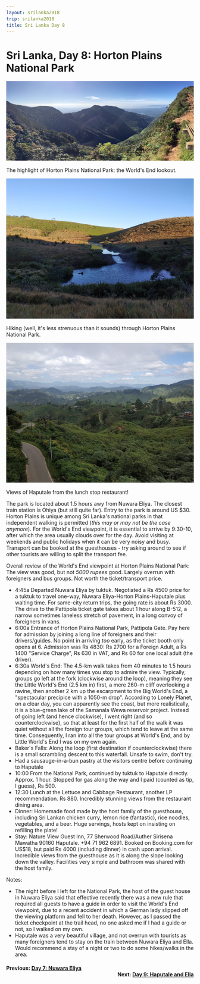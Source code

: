 ```yaml
---
layout: srilanka2018
trip: srilanka2018
title: Sri Lanka Day 8
---
```


# Sri Lanka, Day 8: Horton Plains National Park

<img src="/assets/images/srilanka2018/worlds-end.jpg">
<p class=caption>The highlight of Horton Plains National Park: the World's End lookout.</p>

<img src="/assets/images/srilanka2018/horton-plains.jpg">
<p class=caption>Hiking (well, it's less strenuous than it sounds) through Horton Plains National Park.</p>

<img src="/assets/images/srilanka2018/haputale.jpg">
<p class=caption>Views of Haputale from the lunch stop restaurant!</p>

The park is located about 1.5 hours awy from Nuwara Eliya. The closest train station is Ohiya (but still quite far). Entry to the park is around US $30. Horton Plains is unique among Sri Lanka's national parks in that independent walking is permitted (*this may or may not be the case anymore*). For the World's End viewpoint, it is essential to arrive by 9:30-10, after which the area usually clouds over for the day. Avoid visiting at weekends and public holidays when it can be very noisy and busy. Transport can be booked at the guesthouses - try asking around to see if other tourists are willing to split the transport fee.

Overall review of the World's End viewpoint at Horton Plains National Park: The view was good, but not *5000 rupees* good. Largely overrun with foreigners and bus groups. Not worth the ticket/transport price.

* 4:45a Departed Nuwara Eliya by tuktuk. Negotiated a Rs 4500 price for a tuktuk to travel one-way, Nuwara Eliya-Horton Plains-Haputale plus waiting time. For same-city return trips, the going rate is about Rs 3000. The drive to the Pattipola ticket gate takes about 1 hour along B-512, a narrow sometimes laneless stretch of pavement, in a long convoy of foreigners in vans.
* 6:00a Entrance of Horton Plains National Park, Pattipola Gate. Pay here for admission by joining a long line of foreigners and their drivers/guides. No point in arriving *too* early, as the ticket booth only opens at 6. Admission was Rs 4830: Rs 2700 for a Foreign Adult, a Rs 1400 "Service Charge", Rs 630 in VAT, and Rs 60 for one local adult (the driver).
* 6:30a World's End: The 4.5-km walk takes from 40 minutes to 1.5 hours depending on how many times you stop to admire the view. Typically, groups go left at the fork (clockwise around the loop), meaning they see the Little World's End (2.5 km in) first, a mere 260-m cliff overlooking a ravine, then another 2 km up the escarpment to the Big World's End, a "spectacular precipice with a 1050-m drop". According to Lonely Planet, on a clear day, you can apparently see the coast, but more realistically, it is a blue-green lake of the Samanala Wewa reservoir project. Instead of going left (and hence clockwise), I went right (and so counterclockwise), so that at least for the first half of the walk it was quiet without all the foreign tour groups, which tend to leave at the same time. Consequently, I ran into all the tour groups at World's End, and by Little World's End I was on my own again.
* Baker's Falls: Along the loop (first destination if counterclockwise) there is a small scrambling descent to this waterfall. Unsafe to swim, don't try.
* Had a sausauge-in-a-bun pastry at the visitors centre before continuing to Haputale
* 10:00 From the National Park, continued by tuktuk to Haputale directly. Approx. 1 hour. Stopped for gas along the way and I paid (counted as tip, I guess), Rs 500.
* 12:30 Lunch at the Lettuce and Cabbage Restaurant, another LP recommendation. Rs 880. Incredibly stunning views from the restaurant dining area.
* Dinner: Homemade food made by the host family of the guesthouse, including Sri Lankan chicken curry, lemon rice (fantastic), rice noodles, vegetables, and a beer. Huge servings, hosts kept on insisting on refilling the plate!
* Stay: Nature View Guest Inn, 77 Sherwood Road/Auther Sirisena Mawatha 90160 Haputale. +94 71 962 6891. Booked on Booking.com for US$18, but paid Rs 4000 (including dinner) in cash upon arrival. Incredible views from the guesthouse as it is along the slope looking down the valley. Facilities very simple and bathroom was shared with the host family.

Notes:
* The night before I left for the National Park, the host of the guest house in Nuwara Eliya said that effective recently there was a new rule that required all guests to have a guide in order to visit the World's End viewpoint, due to a recent accident in which a German lady slipped off the viewing platform and fell to her death. However, as I passed the ticket checkpoint at the trail head, no one asked me if I had a guide or not, so I walked on my own.
* Haputale was a very beautiful village, and not overrun with tourists as many foreigners tend to stay on the train between Nuwara Eliya and Ella. Would recommend a stay of a night or two to do some hikes/walks in the area.

<h4><div style="text-align: left; margin-bottom: -20px">Previous: <a href="/2018/12/01/srilanka7.html">Day 7: Nuwara Eliya</a></div></h4>
<h4><div style="text-align: right;">Next: <a href="/2018/12/03/srilanka9.html">Day 9: Haputale and Ella</a></div></h4>
